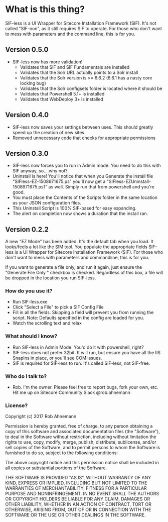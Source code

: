# What is this thing? #

SIF-less is a UI Wrapper for Sitecore Installation Framework (SIF).  It's not called "SIF-non", as it still requires SIF to operate.  For those who don't want to mess with parameters and the command line, this is for you.

## Version 0.5.0 ##

* SIF-less now has more validation!
  * Validates that SIF and SIF Fundamentals are installed
  * Validates that the Solr URL actually points to a Solr install
  * Validates that the Solr version is >= 6.6.2 (6.6.1 has a nasty core locking bug)
  * Validates that the Solr configsets folder is located where it should be
  * Validates that Powershell 5.1+ is installed
  * Validates that WebDeploy 3+ is installed

## Version 0.4.0 ##

* SIF-less now saves your settings between uses.  This should greatly speed up the creation of new sites.
* Removed unnecessary code that checks for appropriate permissions

## Version 0.3.0 ##

* SIF-less now forces you to run in Admin mode.  You need to do this with SIF anyway, so....why not?
* Uninstall is here!  You'll notice that when you Generate the install file "SIFless-EZ-1508971675.ps" you'll now get a "SIFless-EZUninstall-1508971675.ps1" as well. Simply run that from powershell and you're good.
* You must place the Contents of the Scripts folder in the same location as your JSON configuration files.  
* This Uninstall Script is 100% SIF-based for easy expanding.
* The alert on completion now shows a duration that the install ran.

## Version 0.2.2 ##
A new "EZ Mode" has been added. It's the default tab when you load. It looks/feels a lot like the SIM tool.  You populate the appropriate fields
SIF-less is a UI Wrapper for Sitecore Installation Framework (SIF).  For those who don't want to mess with parameters and commandline, this is for you.

If you want to generate a file only, and run it again, just ensure the "Generate File Only " checkbox is checked.  Regardless of this box, a file will be dropped in the location you run SIF-less.

### How do you use it? ###

* Run SIF-less.exe
* Click "Select a File" to pick a SIF Config File
* Fill in all the fields.  Skipping a field will prevent you from running the script.  Note: Defaults specified in the config are loaded for you.
* Watch the scrolling text and relax

### What should I know? ###
* Run SIF-less in Admin Mode.  You'd do it with powershell, right?
* SIF-less does not prefer 32bit.  It will run, but ensure you have all the IIS SnapIns in place, or you'll see COM issues.
* SIF is required for SIF-less to run.  It's called SIF-less, not SIF-free.

### Who do I talk to? ###

* Rob. I'm the owner.  Please feel free to report bugs, fork your own, etc.  Hit me up on Sitecore Community Slack @rob.ahnemann

### License? ###

Copyright (c) 2017 Rob Ahnemann

Permission is hereby granted, free of charge, to any person obtaining a copy
of this software and associated documentation files (the "Software"), to deal
in the Software without restriction, including without limitation the rights
to use, copy, modify, merge, publish, distribute, sublicense, and/or sell
copies of the Software, and to permit persons to whom the Software is
furnished to do so, subject to the following conditions:

The above copyright notice and this permission notice shall be included in all
copies or substantial portions of the Software.

THE SOFTWARE IS PROVIDED "AS IS", WITHOUT WARRANTY OF ANY KIND, EXPRESS OR
IMPLIED, INCLUDING BUT NOT LIMITED TO THE WARRANTIES OF MERCHANTABILITY,
FITNESS FOR A PARTICULAR PURPOSE AND NONINFRINGEMENT. IN NO EVENT SHALL THE
AUTHORS OR COPYRIGHT HOLDERS BE LIABLE FOR ANY CLAIM, DAMAGES OR OTHER
LIABILITY, WHETHER IN AN ACTION OF CONTRACT, TORT OR OTHERWISE, ARISING FROM,
OUT OF OR IN CONNECTION WITH THE SOFTWARE OR THE USE OR OTHER DEALINGS IN THE
SOFTWARE.
